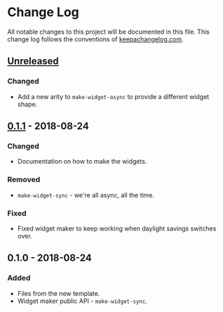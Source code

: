 # Change Log
All notable changes to this project will be documented in this file. This change log follows the conventions of [keepachangelog.com](http://keepachangelog.com/).

## [Unreleased]
### Changed
- Add a new arity to `make-widget-async` to provide a different widget shape.

## [0.1.1] - 2018-08-24
### Changed
- Documentation on how to make the widgets.

### Removed
- `make-widget-sync` - we're all async, all the time.

### Fixed
- Fixed widget maker to keep working when daylight savings switches over.

## 0.1.0 - 2018-08-24
### Added
- Files from the new template.
- Widget maker public API - `make-widget-sync`.

[Unreleased]: https://github.com/your-name/hangman-game/compare/0.1.1...HEAD
[0.1.1]: https://github.com/your-name/hangman-game/compare/0.1.0...0.1.1
